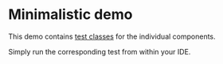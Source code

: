 # Minimalistic demo

This demo contains [test classes](./src/test/java/software/xdev/tci/) for the individual components.

Simply run the corresponding test from within your IDE.
